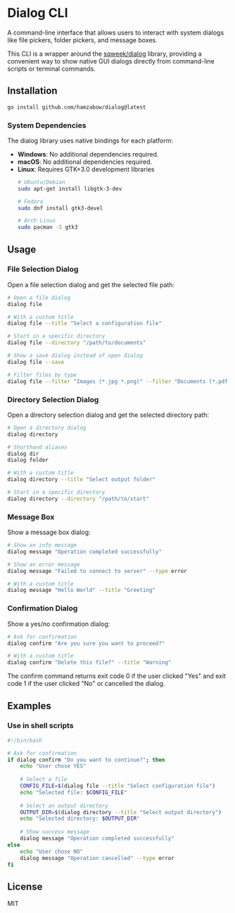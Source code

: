 # Dialog CLI

A command-line interface that allows users to interact with system dialogs like file pickers, folder pickers, and message boxes.

This CLI is a wrapper around the [sqweek/dialog](https://github.com/sqweek/dialog) library, providing a convenient way to show native GUI dialogs directly from command-line scripts or terminal commands.

## Installation

```bash
go install github.com/hamzabow/dialog@latest
```

### System Dependencies

The dialog library uses native bindings for each platform:

- **Windows**: No additional dependencies required.
- **macOS**: No additional dependencies required.
- **Linux**: Requires GTK+3.0 development libraries
  ```bash
  # Ubuntu/Debian
  sudo apt-get install libgtk-3-dev
  
  # Fedora
  sudo dnf install gtk3-devel
  
  # Arch Linux
  sudo pacman -S gtk3
  ```

## Usage

### File Selection Dialog

Open a file selection dialog and get the selected file path:

```bash
# Open a file dialog
dialog file

# With a custom title
dialog file --title "Select a configuration file"

# Start in a specific directory
dialog file --directory "/path/to/documents"

# Show a save dialog instead of open dialog
dialog file --save

# Filter files by type
dialog file --filter "Images (*.jpg *.png)" --filter "Documents (*.pdf *.doc)"
```

### Directory Selection Dialog

Open a directory selection dialog and get the selected directory path:

```bash
# Open a directory dialog
dialog directory

# Shorthand aliases
dialog dir
dialog folder

# With a custom title
dialog directory --title "Select output folder"

# Start in a specific directory
dialog directory --directory "/path/to/start"
```

### Message Box

Show a message box dialog:

```bash
# Show an info message
dialog message "Operation completed successfully"

# Show an error message
dialog message "Failed to connect to server" --type error

# With a custom title
dialog message "Hello World" --title "Greeting"
```

### Confirmation Dialog

Show a yes/no confirmation dialog:

```bash
# Ask for confirmation
dialog confirm "Are you sure you want to proceed?"

# With a custom title
dialog confirm "Delete this file?" --title "Warning"
```

The confirm command returns exit code 0 if the user clicked "Yes" and exit code 1 if the user clicked "No" or cancelled the dialog.

## Examples

### Use in shell scripts

```bash
#!/bin/bash

# Ask for confirmation
if dialog confirm "Do you want to continue?"; then
    echo "User chose YES"
    
    # Select a file
    CONFIG_FILE=$(dialog file --title "Select configuration file")
    echo "Selected file: $CONFIG_FILE"
    
    # Select an output directory
    OUTPUT_DIR=$(dialog directory --title "Select output directory")
    echo "Selected directory: $OUTPUT_DIR"
    
    # Show success message
    dialog message "Operation completed successfully"
else
    echo "User chose NO"
    dialog message "Operation cancelled" --type error
fi
```

## License

MIT 